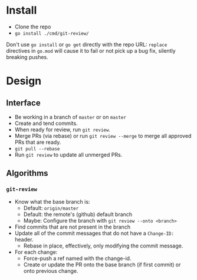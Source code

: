 # Install
* Clone the repo
* `go install ./cmd/git-review/`

Don't use `go install` or `go get` directly with the repo URL: `replace`
directives in `go.mod` will cause it to fail or not pick up a bug fix, silently
breaking pushes.

# Design

## Interface
* Be working in a branch of `master` or on `master`
* Create and tend commits.
* When ready for review, run `git review`.
* Merge PRs (via rebase) or run `git review --merge` to merge all approved PRs that are ready.
* `git pull --rebase`
* Run `git review` to update all unmerged PRs.

## Algorithms
### `git-review`
* Know what the base branch is:
  * Default: `origin/master`
  * Default: the remote's (github) default branch
  * Maybe: Configure the branch with `git review --onto <branch>`
* Find commits that are not present in the branch
* Update all of the commit messages that do not have a `Change-ID:` header.
  * Rebase in place, effectively, only modifying the commit message.
* For each change:
  * Force-push a ref named with the change-id.
  * Create or update the PR onto the base branch (if first commit) or onto previous change.
